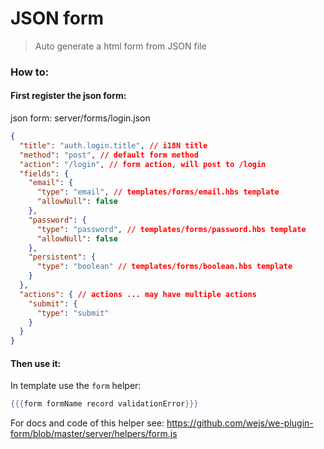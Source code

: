 # JSON form

> Auto generate a html form from JSON file
### How to:

#### First register the json form:

json form: server/forms/login.json
```json
{
  "title": "auth.login.title", // i18N title
  "method": "post", // default form method
  "action": "/login", // form action, will post to /login
  "fields": {
    "email": {
      "type": "email", // templates/forms/email.hbs template
      "allowNull": false
    },
    "password": {
      "type": "password", // templates/forms/password.hbs template
      "allowNull": false
    },
    "persistent": {
      "type": "boolean" // templates/forms/boolean.hbs template
    }
  },
  "actions": { // actions ... may have multiple actions
    "submit": {
      "type": "submit"
    }
  }
}
```


#### Then use it:

In template use the `form` helper:

```hbs
{{{form formName record validationError}}}
```

For docs and code of this helper see: https://github.com/wejs/we-plugin-form/blob/master/server/helpers/form.js
